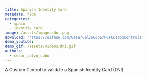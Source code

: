 ```yaml
---
title: Spanish Identity Card 
metadate: hide
categories:
  - spain
  - identity card
image: /assets/images/dni.png
download: 'https://github.com/CesarCalvoCobo/PCFCustomControls'
demo_youtube:
demo_gif: /assets/videos/dni.gif
authors:
  - cesar_calvo_cobo
---
```


A Custom Control to validate a Spanish Identity Card (DNI).
